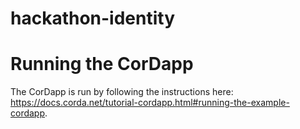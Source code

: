 # hackathon-identity

# Running the CorDapp

The CorDapp is run by following the instructions here: 
https://docs.corda.net/tutorial-cordapp.html#running-the-example-cordapp.
